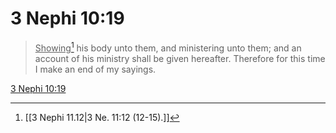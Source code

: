 # 3 Nephi 10:19

> <u>Showing</u>[^a] his body unto them, and ministering unto them; and an account of his ministry shall be given hereafter. Therefore for this time I make an end of my sayings.

[3 Nephi 10:19](https://www.churchofjesuschrist.org/study/scriptures/bofm/3-ne/10?lang=eng&id=p19#p19)


[^a]: [[3 Nephi 11.12|3 Ne. 11:12 (12-15).]]
